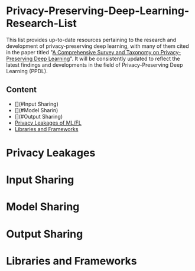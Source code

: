 # Privacy-Preserving-Deep-Learning-Research-List

This list provides up-to-date resources pertaining to the research and development of privacy-preserving deep learning, with many of them cited in the paper titled "[A Comprehensive Survey and Taxonomy on Privacy-Preserving Deep Learning](https://www.sciencedirect.com/science/article/abs/pii/S0925231224001164)". It will be consistently updated to reflect the latest findings and developments in the field of Privacy-Preserving Deep Learning (PPDL).

## Content
- [](#Input Sharing)
- [](#Model Sharin)
- [](#Output Sharing)
- [Privacy Leakages of ML/FL](#privacy-leakages-of-mlfl)
- [Libraries and Frameworks](#libraries-and-frameworks)


# Privacy Leakages

# Input Sharing

# Model Sharing

# Output Sharing

# Libraries and Frameworks


